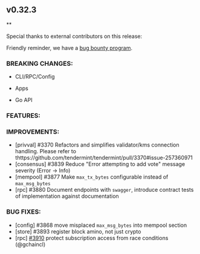 ## v0.32.3

\*\*

Special thanks to external contributors on this release:

Friendly reminder, we have a [bug bounty
program](https://hackerone.com/tendermint).

### BREAKING CHANGES:

- CLI/RPC/Config

- Apps

- Go API

### FEATURES:

### IMPROVEMENTS:

- [privval] \#3370 Refactors and simplifies validator/kms connection handling. Please refer to thttps://github.com/tendermint/tendermint/pull/3370#issue-257360971
- [consensus] \#3839 Reduce "Error attempting to add vote" message severity (Error -> Info)
- [mempool] \#3877 Make `max_tx_bytes` configurable instead of `max_msg_bytes`
- [rpc] \#3880 Document endpoints with `swagger`, introduce contract tests of implementation against documentation

### BUG FIXES:

- [config] \#3868 move misplaced `max_msg_bytes` into mempool section
- [store] \#3893 register block amino, not just crypto
- [rpc] [\#3910](https://github.com/tendermint/tendermint/pull/3910) protect subscription access from race conditions (@gchaincl)
